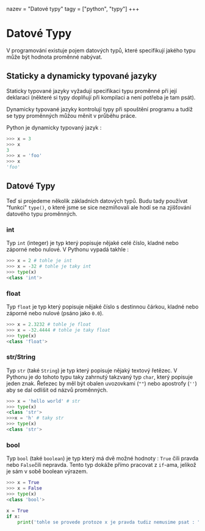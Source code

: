 nazev = "Datové typy"
tagy = ["python", "typy"]
+++
# Datové Typy

V programování existuje pojem datových typů, které specifikují jakého typu může být hodnota proměnné nabývat.

## Staticky a dynamicky typované jazyky

Staticky typované jazyky vyžadují specifikaci typu proměnné při její deklaraci (některé si typy doplňují při kompilaci a není potřeba je tam psát).

Dynamicky typované jazyky kontrolují typy při spouštění programu a tudíž se typy proměnných můžou měnit v průběhu práce.

Python je dynamicky typovaný jazyk : 
```python
>>> x = 3
>>> x
3
>>> x = 'foo'
>>> x
'foo'
```

## Datové Typy

Teď si projedeme několik základních datových typů. Budu tady používat "funkci" `type()`, o které jsme se sice nezmíňovali ale hodí se na zjišťování datového typu proměnných.

### int
Typ `int` (integer) je typ který popisuje nějaké celé číslo, kladné nebo záporné nebo nulové.
V Pythonu vypadá takhle : 
```python
>>> x = 2 # tohle je int
>>> x = -32 # tohle je taky int
>>> type(x)
<class 'int'>
```

### float
Typ `float` je typ který popisuje nějaké číslo s destinnou čárkou, kladné nebo záporné nebo nulové (psáno jako `0.0`).
```python
>>> x = 2.3232 # tohle je float
>>> x = -32.4444 # tohle je taky float
>>> type(x)
<class 'float'>
```

### str/String
Typ `str` (také `String`) je typ který popisuje nějaký textový řetězec. V Pythonu je do tohoto typu taky zahrnutý takzvaný typ `char`, který popisuje jeden znak.
Řeťezec by měl být obalen uvozovkami (`""`) nebo apostrofy (`''`) aby se dal odlišit od názvů proměnných.
```python
>>> x = 'hello world' # str
>>> type(x)
<class 'str'>
>>>x = 'h' # taky str
>>> type(x)
<class 'str'>
```

### bool
Typ `bool` (také `boolean`) je typ který má dvě možné hodnoty : `True` čili pravda nebo `False`čili nepravda.
Tento typ dokáže přímo pracovat z `if`-ama, jelikož je sám v sobě boolean výrazem.
```python
>>> x = True
>>> x = False
>>> type(x)
<class 'bool'>
```
```python
x = True
if x:
	print('tohle se provede protoze x je pravda tudiz nemusime psat : "if x == True:'")
```


